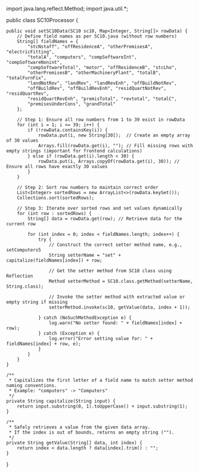 import java.lang.reflect.Method;
import java.util.*;

public class SC10Processor {

    public void setSC10Data(SC10 sc10, Map<Integer, String[]> rowData) {
        // Define field names as per SC10.java (without row numbers)
        String[] fieldNames = {
            "stcNstaff", "offResidenceA", "otherPremisesA", "electricFitting",
            "totalA", "computers", "compSoftwareInt", "compSoftwareNonint",
            "compSoftwareTotal", "motor", "offResidenceB", "stcLho",
            "otherPremisesB", "otherMachineryPlant", "totalB", "totalFurnFix",
            "landNotRev", "landRev", "landRevEnh", "offBuildNotRev",
            "offBuildRev", "offBuildRevEnh", "residQuartNotRev", "residQuartRev",
            "residQuartRevEnh", "premisTotal", "revtotal", "totalC",
            "premisesUnderCons", "grandTotal"
        };

        // Step 1: Ensure all row numbers from 1 to 39 exist in rowData
        for (int i = 1; i <= 39; i++) {
            if (!rowData.containsKey(i)) {
                rowData.put(i, new String[30]);  // Create an empty array of 30 values
                Arrays.fill(rowData.get(i), ""); // Fill missing rows with empty strings (important for frontend calculations)
            } else if (rowData.get(i).length < 30) {
                rowData.put(i, Arrays.copyOf(rowData.get(i), 30)); // Ensure all rows have exactly 30 values
            }
        }

        // Step 2: Sort row numbers to maintain correct order
        List<Integer> sortedRows = new ArrayList<>(rowData.keySet());
        Collections.sort(sortedRows);

        // Step 3: Iterate over sorted rows and set values dynamically
        for (int row : sortedRows) {
            String[] data = rowData.get(row); // Retrieve data for the current row

            for (int index = 0; index < fieldNames.length; index++) {
                try {
                    // Construct the correct setter method name, e.g., setComputers5
                    String setterName = "set" + capitalize(fieldNames[index]) + row;

                    // Get the setter method from SC10 class using Reflection
                    Method setterMethod = SC10.class.getMethod(setterName, String.class);

                    // Invoke the setter method with extracted value or empty string if missing
                    setterMethod.invoke(sc10, getValue(data, index + 1));

                } catch (NoSuchMethodException e) {
                    log.warn("No setter found: " + fieldNames[index] + row);
                } catch (Exception e) {
                    log.error("Error setting value for: " + fieldNames[index] + row, e);
                }
            }
        }
    }

    /**
     * Capitalizes the first letter of a field name to match setter method naming conventions.
     * Example: "computers" -> "Computers"
     */
    private String capitalize(String input) {
        return input.substring(0, 1).toUpperCase() + input.substring(1);
    }

    /**
     * Safely retrieves a value from the given data array.
     * If the index is out of bounds, returns an empty string ("").
     */
    private String getValue(String[] data, int index) {
        return index < data.length ? data[index].trim() : "";
    }
}